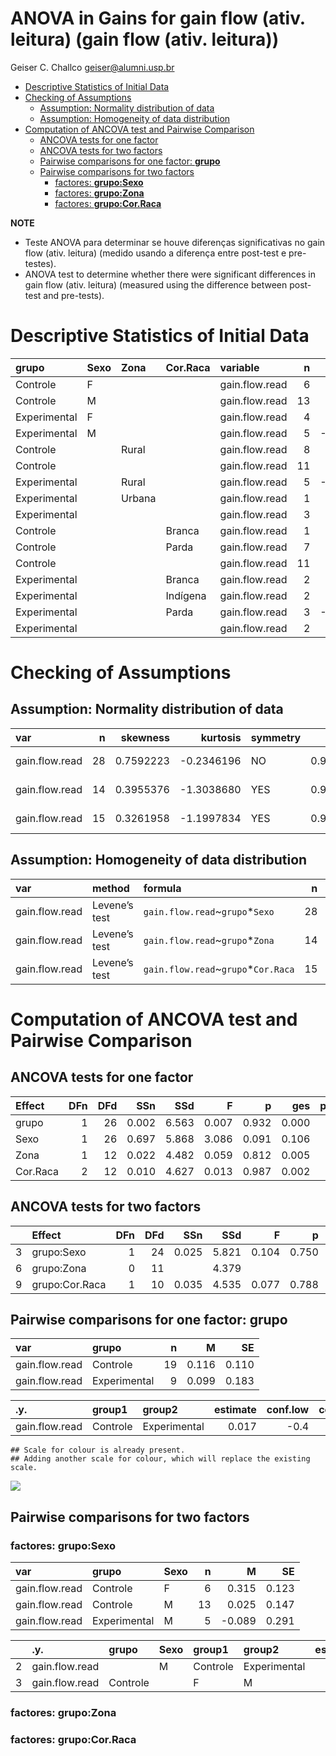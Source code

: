 ANOVA in Gains for gain flow (ativ. leitura) (gain flow (ativ. leitura))
================
Geiser C. Challco <geiser@alumni.usp.br>

- [Descriptive Statistics of Initial
  Data](#descriptive-statistics-of-initial-data)
- [Checking of Assumptions](#checking-of-assumptions)
  - [Assumption: Normality distribution of
    data](#assumption-normality-distribution-of-data)
  - [Assumption: Homogeneity of data
    distribution](#assumption-homogeneity-of-data-distribution)
- [Computation of ANCOVA test and Pairwise
  Comparison](#computation-of-ancova-test-and-pairwise-comparison)
  - [ANCOVA tests for one factor](#ancova-tests-for-one-factor)
  - [ANCOVA tests for two factors](#ancova-tests-for-two-factors)
  - [Pairwise comparisons for one factor:
    **grupo**](#pairwise-comparisons-for-one-factor-grupo)
  - [Pairwise comparisons for two
    factors](#pairwise-comparisons-for-two-factors)
    - [factores: **grupo:Sexo**](#factores-gruposexo)
    - [factores: **grupo:Zona**](#factores-grupozona)
    - [factores: **grupo:Cor.Raca**](#factores-grupocorraca)

**NOTE**

- Teste ANOVA para determinar se houve diferenças significativas no gain
  flow (ativ. leitura) (medido usando a diferença entre post-test e
  pre-testes).
- ANOVA test to determine whether there were significant differences in
  gain flow (ativ. leitura) (measured using the difference between
  post-test and pre-tests).

# Descriptive Statistics of Initial Data

| grupo        | Sexo | Zona   | Cor.Raca | variable       |   n |   mean | median |    min |   max |    sd |    se |     ci |   iqr |
|:-------------|:-----|:-------|:---------|:---------------|----:|-------:|-------:|-------:|------:|------:|------:|-------:|------:|
| Controle     | F    |        |          | gain.flow.read |   6 |  0.315 |  0.222 | -0.111 | 0.667 | 0.302 | 0.123 |  0.316 | 0.333 |
| Controle     | M    |        |          | gain.flow.read |  13 |  0.025 | -0.111 | -0.556 | 1.111 | 0.529 | 0.147 |  0.320 | 0.653 |
| Experimental | F    |        |          | gain.flow.read |   4 |  0.333 |  0.278 |  0.000 | 0.778 | 0.327 | 0.164 |  0.520 | 0.278 |
| Experimental | M    |        |          | gain.flow.read |   5 | -0.089 | -0.111 | -0.778 | 0.889 | 0.650 | 0.291 |  0.807 | 0.667 |
| Controle     |      | Rural  |          | gain.flow.read |   8 |  0.139 |  0.111 | -0.444 | 1.111 | 0.605 | 0.214 |  0.506 | 0.833 |
| Controle     |      |        |          | gain.flow.read |  11 |  0.100 | -0.111 | -0.556 | 0.667 | 0.399 | 0.120 |  0.268 | 0.500 |
| Experimental |      | Rural  |          | gain.flow.read |   5 | -0.044 | -0.111 | -0.778 | 0.889 | 0.674 | 0.301 |  0.837 | 0.889 |
| Experimental |      | Urbana |          | gain.flow.read |   1 |  0.222 |  0.222 |  0.222 | 0.222 |       |       |        | 0.000 |
| Experimental |      |        |          | gain.flow.read |   3 |  0.296 |  0.111 |  0.000 | 0.778 | 0.421 | 0.243 |  1.045 | 0.389 |
| Controle     |      |        | Branca   | gain.flow.read |   1 |  0.000 |  0.000 |  0.000 | 0.000 |       |       |        | 0.000 |
| Controle     |      |        | Parda    | gain.flow.read |   7 |  0.095 | -0.111 | -0.556 | 1.111 | 0.674 | 0.255 |  0.623 | 1.000 |
| Controle     |      |        |          | gain.flow.read |  11 |  0.140 |  0.208 | -0.444 | 0.667 | 0.375 | 0.113 |  0.252 | 0.500 |
| Experimental |      |        | Branca   | gain.flow.read |   2 |  0.056 |  0.056 | -0.778 | 0.889 | 1.179 | 0.833 | 10.589 | 0.833 |
| Experimental |      |        | Indígena | gain.flow.read |   2 |  0.111 |  0.111 | -0.111 | 0.333 | 0.314 | 0.222 |  2.824 | 0.222 |
| Experimental |      |        | Parda    | gain.flow.read |   3 | -0.111 |  0.000 | -0.556 | 0.222 | 0.401 | 0.231 |  0.995 | 0.389 |
| Experimental |      |        |          | gain.flow.read |   2 |  0.444 |  0.444 |  0.111 | 0.778 | 0.471 | 0.333 |  4.235 | 0.333 |

# Checking of Assumptions

## Assumption: Normality distribution of data

| var            |   n |  skewness |   kurtosis | symmetry | statistic | method       |         p | p.signif | normality |
|:---------------|----:|----------:|-----------:|:---------|----------:|:-------------|----------:|:---------|:----------|
| gain.flow.read |  28 | 0.7592223 | -0.2346196 | NO       | 0.9248155 | Shapiro-Wilk | 0.0456891 | \*       | NO        |
| gain.flow.read |  14 | 0.3955376 | -1.3038680 | YES      | 0.9055468 | Shapiro-Wilk | 0.1357735 | ns       | YES       |
| gain.flow.read |  15 | 0.3261958 | -1.1997834 | YES      | 0.9487154 | Shapiro-Wilk | 0.5044516 | ns       | YES       |

## Assumption: Homogeneity of data distribution

| var            | method        | formula                              |   n | df1 | df2 | statistic |         p | p.signif |
|:---------------|:--------------|:-------------------------------------|----:|----:|----:|----------:|----------:|:---------|
| gain.flow.read | Levene’s test | `gain.flow.read`~`grupo`\*`Sexo`     |  28 |   3 |  24 | 0.7575428 | 0.5289020 | ns       |
| gain.flow.read | Levene’s test | `gain.flow.read`~`grupo`\*`Zona`     |  14 |   2 |  11 | 0.9396171 | 0.4200148 | ns       |
| gain.flow.read | Levene’s test | `gain.flow.read`~`grupo`\*`Cor.Raca` |  15 |   4 |  10 | 1.4774953 | 0.2802918 | ns       |

# Computation of ANCOVA test and Pairwise Comparison

## ANCOVA tests for one factor

| Effect   | DFn | DFd |   SSn |   SSd |     F |     p |   ges | p\<.05 |
|:---------|----:|----:|------:|------:|------:|------:|------:|:-------|
| grupo    |   1 |  26 | 0.002 | 6.563 | 0.007 | 0.932 | 0.000 |        |
| Sexo     |   1 |  26 | 0.697 | 5.868 | 3.086 | 0.091 | 0.106 |        |
| Zona     |   1 |  12 | 0.022 | 4.482 | 0.059 | 0.812 | 0.005 |        |
| Cor.Raca |   2 |  12 | 0.010 | 4.627 | 0.013 | 0.987 | 0.002 |        |

## ANCOVA tests for two factors

|     | Effect         | DFn | DFd |   SSn |   SSd |     F |     p |   ges | p\<.05 |
|:----|:---------------|----:|----:|------:|------:|------:|------:|------:|:-------|
| 3   | grupo:Sexo     |   1 |  24 | 0.025 | 5.821 | 0.104 | 0.750 | 0.004 |        |
| 6   | grupo:Zona     |   0 |  11 |       | 4.379 |       |       |       |        |
| 9   | grupo:Cor.Raca |   1 |  10 | 0.035 | 4.535 | 0.077 | 0.788 | 0.008 |        |

## Pairwise comparisons for one factor: **grupo**

| var            | grupo        |   n |     M |    SE |
|:---------------|:-------------|----:|------:|------:|
| gain.flow.read | Controle     |  19 | 0.116 | 0.110 |
| gain.flow.read | Experimental |   9 | 0.099 | 0.183 |

| .y.            | group1   | group2       | estimate | conf.low | conf.high |    se | statistic |     p | p.adj | p.adj.signif |
|:---------------|:---------|:-------------|---------:|---------:|----------:|------:|----------:|------:|------:|:-------------|
| gain.flow.read | Controle | Experimental |    0.017 |     -0.4 |     0.435 | 0.203 |     0.086 | 0.932 | 0.932 | ns           |

    ## Scale for colour is already present.
    ## Adding another scale for colour, which will replace the existing scale.

![](C:/Users/geise/OneDrive/Workspace/WordGen-Stari-2/results/stari-gain.flow.read-Serie-9-ano-gain_files/figure-gfm/unnamed-chunk-18-1.png)<!-- -->

## Pairwise comparisons for two factors

### factores: **grupo:Sexo**

| var            | grupo        | Sexo |   n |      M |    SE |
|:---------------|:-------------|:-----|----:|-------:|------:|
| gain.flow.read | Controle     | F    |   6 |  0.315 | 0.123 |
| gain.flow.read | Controle     | M    |  13 |  0.025 | 0.147 |
| gain.flow.read | Experimental | M    |   5 | -0.089 | 0.291 |

|     | .y.            | grupo    | Sexo | group1   | group2       | estimate | conf.low | conf.high |    se | statistic |     p | p.adj | p.adj.signif |
|:----|:---------------|:---------|:-----|:---------|:-------------|---------:|---------:|----------:|------:|----------:|------:|------:|:-------------|
| 2   | gain.flow.read |          | M    | Controle | Experimental |    0.113 |   -0.447 |     0.674 | 0.269 |     0.421 | 0.678 | 0.678 | ns           |
| 3   | gain.flow.read | Controle |      | F        | M            |    0.290 |   -0.235 |     0.816 | 0.253 |     1.149 | 0.263 | 0.263 | ns           |

### factores: **grupo:Zona**

### factores: **grupo:Cor.Raca**
